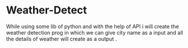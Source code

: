 # Weather-Detect
While using some lib of python and with the help of API i will create the weather detection prog  in which we can give city name as a input and all the details of weather will create as a output .
